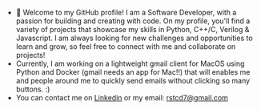 - 👋 Welcome to my GitHub profile! I am a Software Developer, with a passion for building and creating with code. On my profile, you'll find a variety of projects that showcase my skills in Python, C++/C, Verilog & Javascript. I am always looking for new challenges and opportunities to learn and grow, so feel free to connect with me and collaborate on projects!
- Currently, I am working on a lightweight gmail client for MacOS using Python and Docker (gmail needs an app for Mac!!) that will enables me and people around me to quickly send emails without clicking so many buttons. :)
- You can contact me on [Linkedin](https://www.linkedin.com/in/rahul-seth-a48462124/) or my email: rstcd7@gmail.com
<!---
sethr07/sethr07 is a ✨ special ✨ repository because its `README.md` (this file) appears on your GitHub profile.
You can click the Preview link to take a look at your changes.
--->

